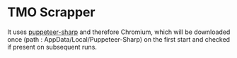 # TMO Scrapper

It uses [puppeteer-sharp](https://github.com/hardkoded/puppeteer-sharp) and therefore Chromium, which will be downloaded once (path : AppData/Local/Puppeteer-Sharp) on the first start and checked if present on subsequent runs.
